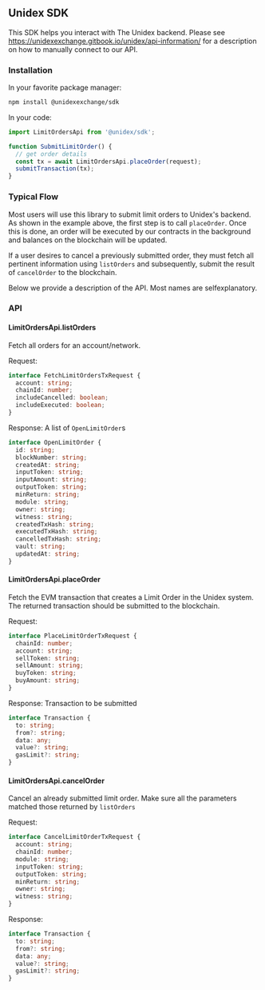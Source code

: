 ## Unidex SDK

This SDK helps you interact with The Unidex backend. Please see https://unidexexchange.gitbook.io/unidex/api-information/
for a description on how to manually connect to our API.


### Installation

In your favorite package manager:

```bash
npm install @unidexexchange/sdk
```

In your code:

```typescript
import LimitOrdersApi from '@unidex/sdk';

function SubmitLimitOrder() {
  // get order details
  const tx = await LimitOrdersApi.placeOrder(request);
  submitTransaction(tx);
}
```

### Typical Flow

Most users will use this library to submit limit orders to Unidex's backend. As shown in the
example above, the first step is to call `placeOrder`. Once this is done, an order will be executed
by our contracts in the background and balances on the blockchain will be updated. 

If a user desires to cancel a previously submitted order, they must fetch all pertinent information
using `listOrders` and subsequently, submit the result of `cancelOrder` to the blockchain.

Below we provide a description of the API. Most names are selfexplanatory.

### API

#### LimitOrdersApi.listOrders

Fetch all orders for an account/network.

Request:
```typescript
interface FetchLimitOrdersTxRequest {
  account: string;
  chainId: number;
  includeCancelled: boolean;
  includeExecuted: boolean;
}
```

Response:
A list of `OpenLimitOrder`s

```typescript
interface OpenLimitOrder {
  id: string;
  blockNumber: string;
  createdAt: string;
  inputToken: string;
  inputAmount: string;
  outputToken: string;
  minReturn: string;
  module: string;
  owner: string;
  witness: string;
  createdTxHash: string;
  executedTxHash: string;
  cancelledTxHash: string;
  vault: string;
  updatedAt: string;
}
```

#### LimitOrdersApi.placeOrder

Fetch the EVM transaction that creates a Limit Order in the Unidex system. The returned
transaction should be submitted to the blockchain.

Request:
```typescript
interface PlaceLimitOrderTxRequest {
  chainId: number;
  account: string;
  sellToken: string;
  sellAmount: string;
  buyToken: string;
  buyAmount: string;
}
```

Response: Transaction to be submitted

```typescript
interface Transaction {
  to: string;
  from?: string;
  data: any;
  value?: string;
  gasLimit?: string;
}
```

#### LimitOrdersApi.cancelOrder

Cancel an already submitted limit order. Make sure all the parameters matched those returned
by `listOrders`

Request:

```typescript
interface CancelLimitOrderTxRequest {
  account: string;
  chainId: number;
  module: string;
  inputToken: string;
  outputToken: string;
  minReturn: string;
  owner: string;
  witness: string;
}
```

Response:

```typescript
interface Transaction {
  to: string;
  from?: string;
  data: any;
  value?: string;
  gasLimit?: string;
}
```
